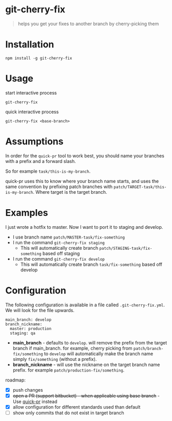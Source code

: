 # git-cherry-fix

> helps you get your fixes to another branch by cherry-picking them

# Installation

```
npm install -g git-cherry-fix
```

# Usage

start interactive process

```
git-cherry-fix
```

quick interactive process

```
git-cherry-fix <base-branch>
```

# Assumptions

In order for the `quick-pr` tool to work best, you should name your branches with a prefix and a forward slash.

So for example `task/this-is-my-branch`.

quick-pr uses this to know where your branch name starts, and uses the same convention by prefixing patch branches with `patch/TARGET-task/this-is-my-branch`. Where target is the target branch.

# Examples

I just wrote a hotfix to master. Now I want to port it to staging and develop.

 - I use branch name `patch/MASTER-task/fix-something`
 - I run the command `git-cherry-fix staging`
   - This will automatically create branch `patch/STAGING-task/fix-something` based off staging
 - I run the command `git-cherry-fix develop`
   - This will automatically create branch `task/fix-something` based off develop

# Configuration

The following configuration is available in a file called `.git-cherry-fix.yml`.    
We will look for the file upwards.


```
main_branch: develop
branch_nickname:
  master: production
  staging: qa
```

* **main_branch** - defaults to `develop`. will remove the prefix from the target branch if main_branch. for example, cherry picking from `patch/branch-fix/something` to `develop` will automatically make the branch name simply `fix/something` (without a prefix).
* **branch_nickname** - will use the nickname on the target branch name prefix. for example `patch/production-fix/something`.



roadmap:

 - [X] push changes
 - [X] ~~open a PR (support bitbucket) - when applicable using base branch~~ - Use [quick-pr](http://github.com/GuyMograbi/quick-pr) instead
 - [X] allow configuration for different standards used than default
 - [ ] show only commits that do not exist in target branch
